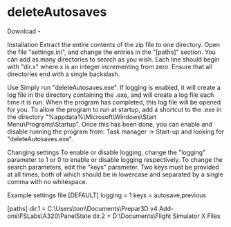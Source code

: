 # deleteAutosaves


Download -


Installation
Extract the entire contents of the zip file to one directory. Open the file "settings.ini", and change the entries in the "[paths]" section. You can add as many directories to search as you wish. Each line should begin with "dir.x" where x is an integer incrementing from zero. Ensure that all directories end with a single backslash.


Use
Simply run "deleteAutosaves.exe". If logging is enabled, it will create a log file in the directory containing the .exe, and will create a log file each time it is run. When the program has completed, this log file will be opened for you.
To allow the program to run at startup, add a shortcut to the .exe in the directory "%appdata%\Microsoft\Windows\Start Menu\Programs\Startup". Once this has been done, you can enable and disable running the program from: Task manager -> Start-up and looking for "deleteAutosaves.exe".


Changing settings
To enable or disable logging, change the "logging" parameter to 1 or 0 to enable or disable logging respectively.
To change the search parameters, edit the "keys" parameter. Two keys must be provided at all times, both of which should be in lowercase and separated by a single comma with no whitespace.


Example settings file
[DEFAULT]
logging = 1
keys = autosave,previous

[paths]
dir.1 = C:\Users\tom\Documents\Prepar3D v4 Add-ons\FSLabs\A320\PanelState
dir.2 = D:\Documents\Flight Simulator X Files
